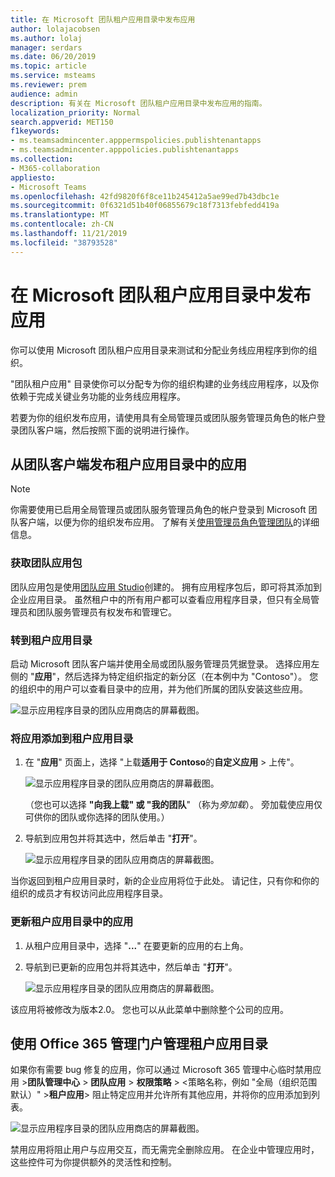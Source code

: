 ```yaml
---
title: 在 Microsoft 团队租户应用目录中发布应用
author: lolajacobsen
ms.author: lolaj
manager: serdars
ms.date: 06/20/2019
ms.topic: article
ms.service: msteams
ms.reviewer: prem
audience: admin
description: 有关在 Microsoft 团队租户应用目录中发布应用的指南。
localization_priority: Normal
search.appverid: MET150
f1keywords:
- ms.teamsadmincenter.apppermspolicies.publishtenantapps
- ms.teamsadmincenter.apppolicies.publishtenantapps
ms.collection:
- M365-collaboration
appliesto:
- Microsoft Teams
ms.openlocfilehash: 42fd9820f6f8ce11b245412a5ae99ed7b43dbc1e
ms.sourcegitcommit: 0f6321d51b40f06855679c18f7313febfedd419a
ms.translationtype: MT
ms.contentlocale: zh-CN
ms.lasthandoff: 11/21/2019
ms.locfileid: "38793528"
---
```

<a name="publish-apps-in-the-microsoft-teams-tenant-apps-catalog"></a>在 Microsoft 团队租户应用目录中发布应用
=======================================================

你可以使用 Microsoft 团队租户应用目录来测试和分配业务线应用程序到你的组织。

"团队租户应用" 目录使你可以分配专为你的组织构建的业务线应用程序，以及你依赖于完成关键业务功能的业务线应用程序。

若要为你的组织发布应用，请使用具有全局管理员或团队服务管理员角色的帐户登录团队客户端，然后按照下面的说明进行操作。

## <a name="publish-an-app-in-the-tenant-apps-catalog-from-the-teams-client"></a>从团队客户端发布租户应用目录中的应用

> [!NOTE]
> 你需要使用已启用全局管理员或团队服务管理员角色的帐户登录到 Microsoft 团队客户端，以便为你的组织发布应用。 了解有关[使用管理员角色管理团队](https://docs.microsoft.com/MicrosoftTeams/using-admin-roles)的详细信息。

### <a name="get-a-teams-app-package"></a>获取团队应用包

团队应用包是使用[团队应用 Studio](https://docs.microsoft.com/microsoftteams/platform/get-started/get-started-app-studio)创建的。 拥有应用程序包后，即可将其添加到企业应用目录。 虽然租户中的所有用户都可以查看应用程序目录，但只有全局管理员和团队服务管理员有权发布和管理它。

### <a name="go-to-the-tenant-apps-catalog"></a>转到租户应用目录

启动 Microsoft 团队客户端并使用全局或团队服务管理员凭据登录。 选择应用左侧的 "**应用**"，然后选择为特定组织指定的新分区（在本例中为 "Contoso"）。 您的组织中的用户可以查看目录中的应用，并为他们所属的团队安装这些应用。

![显示应用程序目录的团队应用商店的屏幕截图。](media/private-app-store-teams-image01.png)

### <a name="add-an-app-to-the-tenant-apps-catalog"></a>将应用添加到租户应用目录

1. 在 "**应用**" 页面上，选择 "上载**适用于 Contoso**的**自定义应用** > 上传"。

    ![显示应用程序目录的团队应用商店的屏幕截图。](media/private-app-store-teams-image02.png)

    （您也可以选择 **"向我上载" 或 "我的团队**" （称为*旁加载*）。 旁加载使应用仅可供你的团队或你选择的团队使用。）

2. 导航到应用包并将其选中，然后单击 "**打开**"。

    ![显示应用程序目录的团队应用商店的屏幕截图。](media/private-app-store-teams-image03.png)

当你返回到租户应用目录时，新的企业应用将位于此处。 请记住，只有你和你的组织的成员才有权访问此应用程序目录。

### <a name="update-an-app-in-the-tenant-apps-catalog"></a>更新租户应用目录中的应用

1. 从租户应用目录中，选择 "**...**" 在要更新的应用的右上角。

2. 导航到已更新的应用包并将其选中，然后单击 "**打开**"。

    ![显示应用程序目录的团队应用商店的屏幕截图。](media/private-app-store-teams-image04.png)

该应用将被修改为版本2.0。 您也可以从此菜单中删除整个公司的应用。

## <a name="use-the-office-365-admin-portal-to-manage-the-tenant-apps-catalog"></a>使用 Office 365 管理门户管理租户应用目录

如果你有需要 bug 修复的应用，你可以通过 Microsoft 365 管理中心临时禁用应用 >**团队管理中心** > **团队应用** > **权限策略** > <策略名称，例如 "全局（组织范围默认）" >**租户应用**> 阻止特定应用并允许所有其他应用，并将你的应用添加到列表。

![显示应用程序目录的团队应用商店的屏幕截图。](media/private-app-store-teams-image05.png)

禁用应用将阻止用户与应用交互，而无需完全删除应用。 在企业中管理应用时，这些控件可为你提供额外的灵活性和控制。
